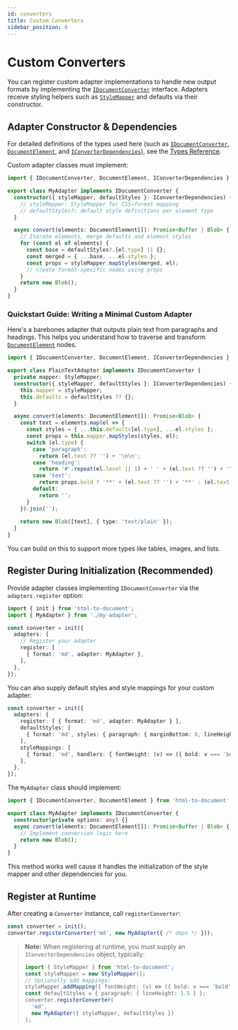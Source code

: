 ```yaml
---
id: converters
title: Custom Converters
sidebar_position: 6
---
```


# Custom Converters

You can register custom adapter implementations to handle new output formats by implementing the [`IDocumentConverter`](./types) interface. Adapters receive styling helpers such as [`StyleMapper`](./types) and defaults via their constructor.

## Adapter Constructor & Dependencies

For detailed definitions of the types used here (such as [`IDocumentConverter`](./types), [`DocumentElement`](./types), and [`IConverterDependencies`](./types)), see the [Types Reference](./types).


Custom adapter classes must implement:
```ts
import { IDocumentConverter, DocumentElement, IConverterDependencies } from 'html-to-document';

export class MyAdapter implements IDocumentConverter {
  constructor({ styleMapper, defaultStyles }: IConverterDependencies) {
    // styleMapper: StyleMapper for CSS→format mapping
    // defaultStyles?: default style definitions per element type
  }

  async convert(elements: DocumentElement[]): Promise<Buffer | Blob> {
    // Iterate elements, merge defaults and element styles
    for (const el of elements) {
      const base = defaultStyles?.[el.type] || {};
      const merged = { ...base, ...el.styles };
      const props = styleMapper.mapStyles(merged, el);
      // create format-specific nodes using props
    }
    return new Blob();
  }
}
```

### Quickstart Guide: Writing a Minimal Custom Adapter

Here's a barebones adapter that outputs plain text from paragraphs and headings. This helps you understand how to traverse and transform [`DocumentElement`](./types) nodes.

```ts
import { IDocumentConverter, DocumentElement, IConverterDependencies } from 'html-to-document';

export class PlainTextAdapter implements IDocumentConverter {
  private mapper: StyleMapper;
  constructor({ styleMapper, defaultStyles }: IConverterDependencies) {
    this.mapper = styleMapper;
    this.defaults = defaultStyles ?? {};
  }

  async convert(elements: DocumentElement[]): Promise<Blob> {
    const text = elements.map(el => {
      const styles = { ...this.defaults[el.type], ...el.styles };
      const props = this.mapper.mapStyles(styles, el);
      switch (el.type) {
        case 'paragraph':
          return (el.text ?? '') + '\n\n';
        case 'heading':
          return '#'.repeat(el.level || 1) + ' ' + (el.text ?? '') + '\n\n';
        case 'text':
          return props.bold ? '**' + (el.text ?? '') + '**' : (el.text ?? '');
        default:
          return '';
      }
    }).join('');
    
    return new Blob([text], { type: 'text/plain' });
  }
}
```

You can build on this to support more types like tables, images, and lists.


## Register During Initialization (Recommended)

Provide adapter classes implementing `IDocumentConverter` via the `adapters.register` option:
```ts
import { init } from 'html-to-document';
import { MyAdapter } from './my-adapter';

const converter = init({
  adapters: {
    // Register your adapter
    register: [
      { format: 'md', adapter: MyAdapter },
    ],
  },
});
```

You can also supply default styles and style mappings for your custom adapter:

```ts
const converter = init({
  adapters: {
    register: [ { format: 'md', adapter: MyAdapter } ],
    defaultStyles: [
      { format: 'md', styles: { paragraph: { marginBottom: 8, lineHeight: 1.6 } } },
    ],
    styleMappings: [
      { format: 'md', handlers: { fontWeight: (v) => ({ bold: v === 'bold' }) } },
    ],
  },
});
```

The `MyAdapter` class should implement:
```ts
import { IDocumentConverter, DocumentElement } from 'html-to-document';

export class MyAdapter implements IDocumentConverter {
  constructor(private options: any) {}
  async convert(elements: DocumentElement[]): Promise<Buffer | Blob> {
    // Implement conversion logic here
    return new Blob();
  }
}
```
This method works well cause it handles the initialization of the style mapper and other dependencies for you.

## Register at Runtime

After creating a `Converter` instance, call `registerConverter`:
```ts
const converter = init();
converter.registerConverter('md', new MyAdapter({ /* deps */ }));
```

> **Note:** When registering at runtime, you must supply an `IConverterDependencies` object, typically:
> ```ts
> import { StyleMapper } from 'html-to-document';
> const styleMapper = new StyleMapper();
> // Optionally add mappings:
> styleMapper.addMapping({ fontWeight: (v) => ({ bold: v === 'bold' }) });
> const defaultStyles = { paragraph: { lineHeight: 1.5 } };
> converter.registerConverter(
>   'md',
>   new MyAdapter({ styleMapper, defaultStyles })
> );
> ```